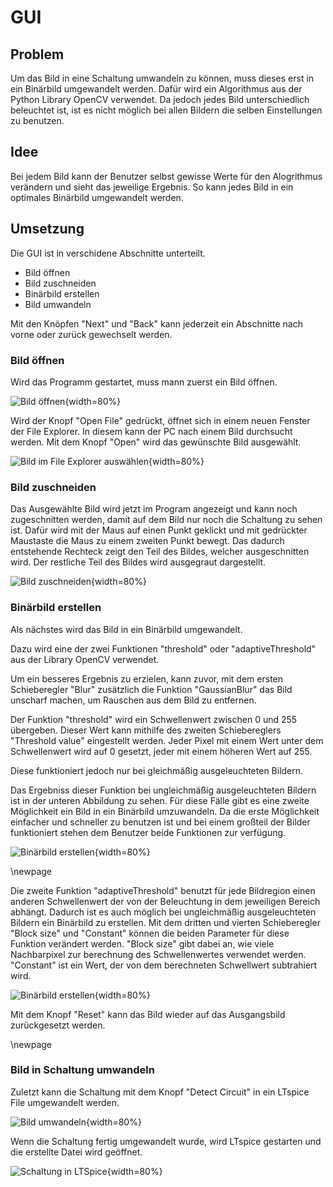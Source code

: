 # GUI

## Problem

Um das Bild in eine Schaltung umwandeln zu können, muss dieses erst in ein Binärbild umgewandelt werden.
Dafür wird ein Algorithmus aus der Python Library OpenCV verwendet. Da jedoch jedes Bild unterschiedlich beleuchtet ist, ist es nicht möglich bei allen Bildern die selben Einstellungen zu benutzen.


## Idee

Bei jedem Bild kann der Benutzer selbst gewisse Werte für den Alogrithmus verändern und sieht das jeweilige Ergebnis. So kann jedes Bild in ein optimales Binärbild umgewandelt werden.

## Umsetzung

Die GUI ist in verschidene Abschnitte unterteilt.

* Bild öffnen
* Bild zuschneiden
* Binärbild erstellen
* Bild umwandeln

Mit den Knöpfen "Next" und "Back" kann jederzeit ein Abschnitte nach vorne oder zurück gewechselt werden. 


### Bild öffnen

Wird das Programm gestartet, muss mann zuerst ein Bild öffnen.

![Bild öffnen](.\Dateien\OpenFile.png){width=80%}

Wird der Knopf "Open File" gedrückt, öffnet sich in einem neuen Fenster der File Explorer. In diesem kann der PC nach einem Bild durchsucht werden. Mit dem Knopf "Open" wird das gewünschte Bild ausgewählt.

![Bild im File Explorer auswählen](.\Dateien\FileExplorer.png){width=80%}

### Bild zuschneiden

Das Ausgewählte Bild wird jetzt im Program angezeigt und kann noch zugeschnitten werden, damit auf dem Bild nur noch die Schaltung zu sehen ist. Dafür wird mit der Maus auf einen Punkt geklickt und mit gedrückter Maustaste die Maus zu einem zweiten Punkt bewegt. Das dadurch entstehende Rechteck zeigt den Teil des Bildes, welcher ausgeschnitten wird. Der restliche Teil des Bildes wird ausgegraut dargestellt.

![Bild zuschneiden](.\Dateien\CropImage2.png){width=80%}

### Binärbild erstellen

Als nächstes wird das Bild in ein Binärbild umgewandelt. 

Dazu wird eine der zwei Funktionen "threshold" oder "adaptiveThreshold" aus der Library OpenCV verwendet.

Um ein besseres Ergebnis zu erzielen, kann zuvor, mit dem ersten Schieberegler "Blur" zusätzlich die Funktion "GaussianBlur" das Bild unscharf machen, um Rauschen aus dem Bild zu entfernen.

Der Funktion "threshold" wird ein Schwellenwert zwischen 0 und 255 übergeben. Dieser Wert kann mithilfe des zweiten Schiebereglers "Threshold value" eingestellt werden. Jeder Pixel mit einem Wert unter dem Schwellenwert wird auf 0 gesetzt, jeder mit einem höheren Wert auf 255.

Diese funktioniert jedoch nur bei gleichmäßig ausgeleuchteten Bildern.

Das Ergebniss dieser Funktion bei ungleichmäßig ausgeleuchteten Bildern ist in der unteren Abbildung zu sehen.
Für diese Fälle gibt es eine zweite Möglichkeit ein Bild in ein Binärbild umzuwandeln.
Da die erste Möglichkeit einfacher und schneller zu benutzen ist und bei einem großteil der Bilder funktioniert stehen dem Benutzer beide Funktionen zur verfügung.

![Binärbild erstellen](.\Dateien\SimpleThreshold2.png){width=80%}

\newpage

Die zweite Funktion "adaptiveThreshold" benutzt für jede Bildregion einen anderen Schwellenwert der von der Beleuchtung in dem jeweiligen Bereich abhängt. Dadurch ist es auch möglich bei ungleichmäßig ausgeleuchteten Bildern ein Binärbild zu erstellen.
Mit dem dritten und vierten Schieberegler "Block size" und "Constant" können die beiden Parameter für diese Funktion verändert werden.
"Block size" gibt dabei an, wie viele Nachbarpixel zur berechnung des Schwellenwertes verwendet werden.
"Constant" ist ein Wert, der von dem berechneten Schwellwert subtrahiert wird.


![Binärbild erstellen](.\Dateien\AdaptiveThreshold2.png){width=80%}

Mit dem Knopf "Reset" kann das Bild wieder auf das Ausgangsbild zurückgesetzt werden.

\newpage

### Bild in Schaltung umwandeln

Zuletzt kann die Schaltung mit dem Knopf "Detect Circuit" in ein LTspice File umgewandelt werden.

![Bild umwandeln](.\Dateien\Detect2.png){width=80%}

Wenn die Schaltung fertig umgewandelt wurde, wird LTspice gestarten und die erstellte Datei wird geöffnet. 

![Schaltung in LTSpice](.\Dateien\LTSPice.png){width=80%}